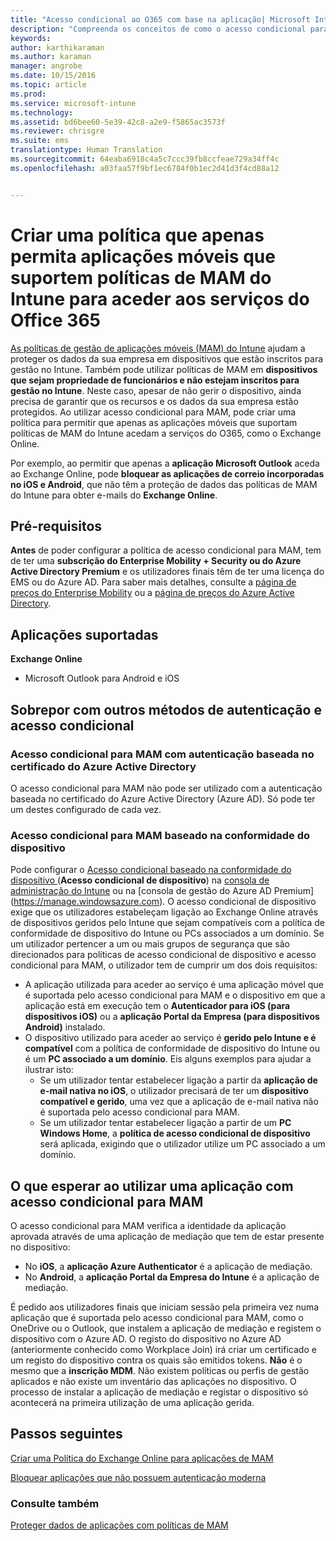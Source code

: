 ```yaml
---
title: "Acesso condicional ao O365 com base na aplicação| Microsoft Intune"
description: "Compreenda os conceitos de como o acesso condicional para MAM pode ajudar a controlar as aplicações que têm acesso aos serviços do O365."
keywords: 
author: karthikaraman
ms.author: karaman
manager: angrobe
ms.date: 10/15/2016
ms.topic: article
ms.prod: 
ms.service: microsoft-intune
ms.technology: 
ms.assetid: bd6bee60-5e39-42c8-a2e9-f5865ac3573f
ms.reviewer: chrisgre
ms.suite: ems
translationtype: Human Translation
ms.sourcegitcommit: 64eaba6918c4a5c7ccc39fb8ccfeae729a34ff4c
ms.openlocfilehash: a03faa57f9bf1ec6784f0b1ec2d41d3f4cd88a12


---
```


# Criar uma política que apenas permita aplicações móveis que suportem políticas de MAM do Intune para aceder aos serviços do Office 365
[As políticas de gestão de aplicações móveis (MAM) do Intune](protect-apps-and-data-with-microsoft-intune.md) ajudam a proteger os dados da sua empresa em dispositivos que estão inscritos para gestão no Intune. Também pode utilizar políticas de MAM em **dispositivos que sejam propriedade de funcionários e não estejam inscritos para gestão no Intune**.  Neste caso, apesar de não gerir o dispositivo, ainda precisa de garantir que os recursos e os dados da sua empresa estão protegidos. Ao utilizar acesso condicional para MAM, pode criar uma política para permitir que apenas as aplicações móveis que suportam políticas de MAM do Intune acedam a serviços do O365, como o Exchange Online.

Por exemplo, ao permitir que apenas a **aplicação Microsoft Outlook** aceda ao Exchange Online, pode **bloquear as aplicações de correio incorporadas no iOS e Android**, que não têm a proteção de dados das políticas de MAM do Intune para obter e-mails do **Exchange Online**.

## Pré-requisitos
**Antes** de poder configurar a política de acesso condicional para MAM, tem de ter uma **subscrição do Enterprise Mobility + Security ou do Azure Active Directory Premium** e os utilizadores finais têm de ter uma licença do EMS ou do Azure AD. Para saber mais detalhes, consulte a [página de preços do Enterprise Mobility](https://www.microsoft.com/en-us/cloud-platform/enterprise-mobility-pricing) ou a [página de preços do Azure Active Directory](https://azure.microsoft.com/en-us/pricing/details/active-directory/).


## Aplicações suportadas
**Exchange Online**
* Microsoft Outlook para Android e iOS

## Sobrepor com outros métodos de autenticação e acesso condicional
### Acesso condicional para MAM com autenticação baseada no certificado do Azure Active Directory

O acesso condicional para MAM não pode ser utilizado com a autenticação baseada no certificado do Azure Active Directory (Azure AD). Só pode ter um destes configurado de cada vez.
### Acesso condicional para MAM baseado na conformidade do dispositivo  

Pode configurar o [Acesso condicional baseado na conformidade do dispositivo ](restrict-access-to-email-and-o365-services-with-microsoft-intune.md)(**Acesso condicional de dispositivo**) na [consola de administração do Intune](https://manage.microsoft.com) ou na [consola de gestão do Azure AD Premium] (https://manage.windowsazure.com). O acesso condicional de dispositivo exige que os utilizadores estabeleçam ligação ao Exchange Online através de dispositivos geridos pelo Intune que sejam compatíveis com a política de conformidade de dispositivo do Intune ou PCs associados a um domínio.  Se um utilizador pertencer a um ou mais grupos de segurança que são direcionados para políticas de acesso condicional de dispositivo e acesso condicional para MAM, o utilizador tem de cumprir um dos dois requisitos:
* A aplicação utilizada para aceder ao serviço é uma aplicação móvel que é suportada pelo acesso condicional para MAM e o dispositivo em que a aplicação está em execução tem o **Autenticador para iOS (para dispositivos iOS)** ou a **aplicação Portal da Empresa (para dispositivos Android)** instalado.
* O dispositivo utilizado para aceder ao serviço é **gerido pelo Intune e é compatível** com a política de conformidade de dispositivo do Intune ou é um **PC associado a um domínio**.  Eis alguns exemplos para ajudar a ilustrar isto:
  * Se um utilizador tentar estabelecer ligação a partir da **aplicação de e-mail nativa no iOS**, o utilizador precisará de ter um **dispositivo compatível e gerido**, uma vez que a aplicação de e-mail nativa não é suportada pelo acesso condicional para MAM.
  * Se um utilizador tentar estabelecer ligação a partir de um **PC Windows Home**, a **política de acesso condicional de dispositivo** será aplicada, exigindo que o utilizador utilize um PC associado a um domínio.


## O que esperar ao utilizar uma aplicação com acesso condicional para MAM
O acesso condicional para MAM verifica a identidade da aplicação aprovada através de uma aplicação de mediação que tem de estar presente no dispositivo:
*  No **iOS**, a **aplicação Azure Authenticator** é a aplicação de mediação.
* No **Android**, a **aplicação Portal da Empresa do Intune** é a aplicação de mediação. 

É pedido aos utilizadores finais que iniciam sessão pela primeira vez numa aplicação que é suportada pelo acesso condicional para MAM, como o OneDrive ou o Outlook, que instalem a aplicação de mediação e registem o dispositivo com o Azure AD. O registo do dispositivo no Azure AD (anteriormente conhecido como Workplace Join) irá criar um certificado e um registo do dispositivo contra os quais são emitidos tokens.  **Não** é o mesmo que a **inscrição MDM**. Não existem políticas ou perfis de gestão aplicados e não existe um inventário das aplicações no dispositivo.  O processo de instalar a aplicação de mediação e registar o dispositivo só acontecerá na primeira utilização de uma aplicação gerida.


## Passos seguintes
[Criar uma Política do Exchange Online para aplicações de MAM](mam-ca-for-exchange-online.md)

[Bloquear aplicações que não possuem autenticação moderna](block-apps-with-no-modern-authentication.md)

### Consulte também

[Proteger dados de aplicações com políticas de MAM](protect-app-data-using-mobile-app-management-policies-with-microsoft-intune.md)



<!--HONumber=Oct16_HO2-->


